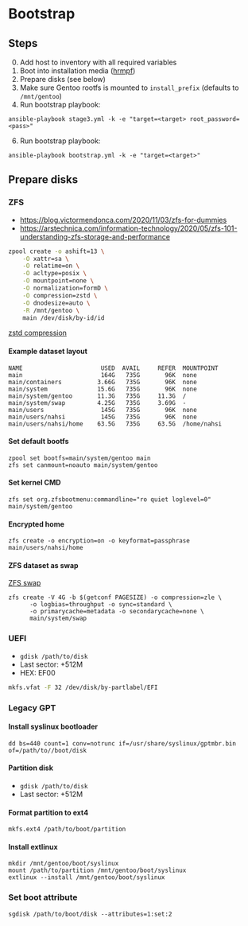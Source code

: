 # Bootstrap
## Steps
0. Add host to inventory with all required variables
1. Boot into installation media ([hrmpf](https://github.com/leahneukirchen/hrmpf))
2. Prepare disks (see below)
4. Make sure Gentoo rootfs is mounted to `install_prefix` (defaults to `/mnt/gentoo`)
5. Run bootstrap playbook:
```
ansible-playbook stage3.yml -k -e "target=<target> root_password=<pass>"
```
6. Run bootstrap playbook:
```
ansible-playbook bootstrap.yml -k -e "target=<target>"
```

## Prepare disks
### ZFS
- https://blog.victormendonca.com/2020/11/03/zfs-for-dummies
- https://arstechnica.com/information-technology/2020/05/zfs-101-understanding-zfs-storage-and-performance

```sh
zpool create -o ashift=13 \
    -O xattr=sa \
    -O relatime=on \
    -O acltype=posix \
    -O mountpoint=none \
    -O normalization=formD \
    -O compression=zstd \
    -O dnodesize=auto \
    -R /mnt/gentoo \
    main /dev/disk/by-id/id
```

[zstd compression](https://github.com/openzfs/zfs/pull/10278)

#### Example dataset layout
```
NAME                      USED  AVAIL     REFER  MOUNTPOINT
main                      164G   735G       96K  none
main/containers          3.66G   735G       96K  none
main/system              15.6G   735G       96K  none
main/system/gentoo       11.3G   735G     11.3G  /
main/system/swap         4.25G   735G     3.69G  -
main/users                145G   735G       96K  none
main/users/nahsi          145G   735G       96K  none
main/users/nahsi/home    63.5G   735G     63.5G  /home/nahsi
```

#### Set default bootfs
```
zpool set bootfs=main/system/gentoo main
zfs set canmount=noauto main/system/gentoo
```

#### Set kernel CMD
```
zfs set org.zfsbootmenu:commandline="ro quiet loglevel=0" main/system/gentoo
```

#### Encrypted home
```
zfs create -o encryption=on -o keyformat=passphrase main/users/nahsi/home
```

#### ZFS dataset as swap

[ZFS swap](https://github.com/zfsonlinux/pkg-zfs/wiki/HOWTO-use-a-zvol-as-a-swap-device)
```
zfs create -V 4G -b $(getconf PAGESIZE) -o compression=zle \
      -o logbias=throughput -o sync=standard \
      -o primarycache=metadata -o secondarycache=none \
      main/system/swap
```

### UEFI
- `gdisk /path/to/disk`
- Last sector: +512M
- HEX: EF00

```sh
mkfs.vfat -F 32 /dev/disk/by-partlabel/EFI
```

### Legacy GPT
#### Install syslinux bootloader
```
dd bs=440 count=1 conv=notrunc if=/usr/share/syslinux/gptmbr.bin of=/path/to//boot/disk
```

#### Partition disk
- `gdisk /path/to/disk`
- Last sector: +512M

#### Format partition to ext4
```
mkfs.ext4 /path/to/boot/partition
```

#### Install extlinux
```
mkdir /mnt/gentoo/boot/syslinux
mount /path/to/partition /mnt/gentoo/boot/syslinux
extlinux --install /mnt/gentoo/boot/syslinux
```

### Set boot attribute
```
sgdisk /path/to/boot/disk --attributes=1:set:2
```
